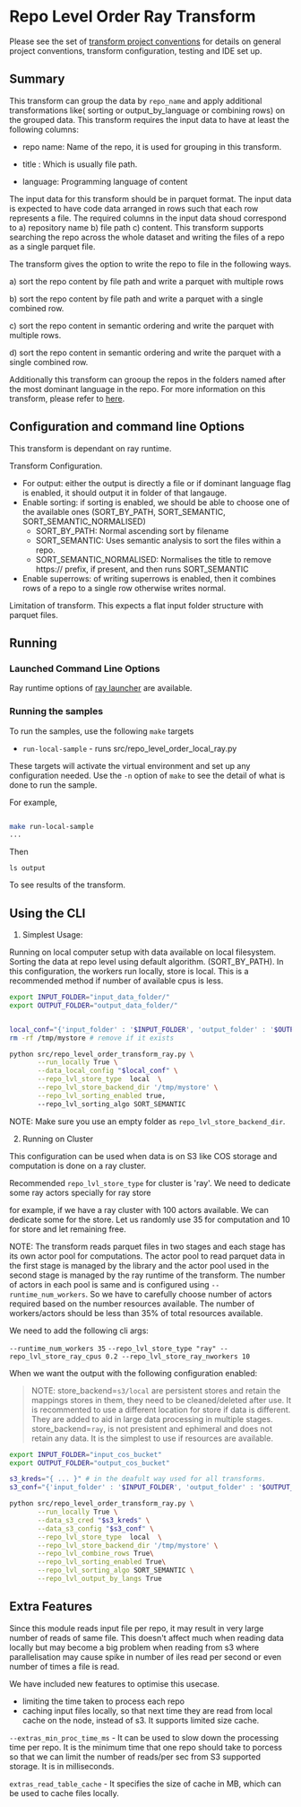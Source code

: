 # Repo Level Order Ray Transform 

Please see the set of
[transform project conventions](../../../README.md#transform-project-conventions)
for details on general project conventions, transform configuration,
testing and IDE set up.

## Summary 

This transform can group the data by `repo_name` and apply additional transformations like( sorting or output_by_language or combining rows) on the  grouped data.
This transform requires the input data to have at least the following columns: 

- repo name: Name of the repo, it is used for grouping in this transform.

- title : Which is usually file path.

- language: Programming language of content

The input data for this transform should be in parquet format. The input data is expected to have code data arranged in rows
such that each row represents a file. The required columns in the input data shoud correspond to a) repository name b) file path
c) content. This transform supports searching the repo across the whole dataset and writing the files of a repo as a single 
parquet file. 

The transform gives the option to write the repo to file in the following ways.

a) sort the repo content by file path and write a parquet with multiple rows

b) sort the repo content by file path and write a parquet with a single combined row.

c) sort the repo content in semantic ordering and write the parquet with multiple rows.

d) sort the repo content in semantic ordering and write the parquet with a single combined row.

Additionally this transform can grooup the repos in the folders named after the most dominant language in the repo. For more information on this transform, please refer to [here](https://arxiv.org/pdf/2407.13739).


## Configuration and command line Options

This transform is dependant on ray runtime. 

Transform Configuration.

- For output:
   either the output is directly a file or if dominant language flag is enabled, it should output
   it in folder of that langauge.
- Enable sorting: 
   if sorting is enabled, we should be able to choose one of the available ones (SORT_BY_PATH, SORT_SEMANTIC, SORT_SEMANTIC_NORMALISED)
     - SORT_BY_PATH: Normal ascending sort by filename
     - SORT_SEMANTIC: Uses semantic analysis to sort the files within a repo.
     - SORT_SEMANTIC_NORMALISED: Normalises the title to remove https:// prefix, if present, and then runs SORT_SEMANTIC
- Enable superrows:
   of writing superrows is enabled, then it combines rows of a repo to a single row otherwise writes normal.


Limitation of transform. This expects a flat input folder structure with parquet files.


## Running

### Launched Command Line Options 

Ray runtime options of [ray launcher](../../../../data-processing-lib/doc/ray-launcher-options.md) are available.

### Running the samples

To run the samples, use the following `make` targets

* `run-local-sample` - runs src/repo_level_order_local_ray.py

These targets will activate the virtual environment and set up any configuration needed.
Use the `-n` option of `make` to see the detail of what is done to run the sample.

For example, 
```sh

make run-local-sample
...
```
Then 
```shell
ls output
```
To see results of the transform.


## Using the CLI

1. Simplest Usage:

Running on local computer setup with data available on local filesystem.
Sorting the data at repo level using default algorithm. (SORT_BY_PATH).
In this configuration, the workers run locally, store is local.
This is a recommended method if number of available cpus is less.

```sh
export INPUT_FOLDER="input_data_folder/"
export OUTPUT_FOLDER="output_data_folder/"


local_conf="{'input_folder' : '$INPUT_FOLDER', 'output_folder' : '$OUTPUT_FOLDER'  }"
rm -rf /tmp/mystore # remove if it exists

python src/repo_level_order_transform_ray.py \
       --run_locally True \
       --data_local_config "$local_conf" \
       --repo_lvl_store_type  local  \
       --repo_lvl_store_backend_dir '/tmp/mystore' \
       --repo_lvl_sorting_enabled true,
       --repo_lvl_sorting_algo SORT_SEMANTIC
```

NOTE: Make sure you use an empty folder as `repo_lvl_store_backend_dir`. 


2. Running on Cluster

This configuration can be used when data is on S3 like COS storage and computation is done
on a ray cluster.

Recommended `repo_lvl_store_type` for cluster is 'ray'. We need to dedicate some ray actors specially for
ray store

for example, if we have a ray cluster with 100 actors available. We can dedicate some for the store. Let us randomly
use 35 for computation and 10 for store and let remaining free. 

NOTE: The transform reads parquet files in two stages and each stage has its own actor pool for computations. The 
actor pool to read parquet data in the first stage is managed by the library and the actor pool used in the second stage
is managed by the ray runtime of the transform. The number of actors in each pool is same and is configured using `--runtime_num_workers`.
So we have to carefully choose number of actors required based on the number resources available. 
The number of workers/actors should be less than 35% of total resources available. 

We need to add the following cli args:

 `--runtime_num_workers 35` 
 `--repo_lvl_store_type "ray" --repo_lvl_store_ray_cpus 0.2 --repo_lvl_store_ray_nworkers 10` 

When we want the output with the following configuration enabled:

> NOTE: store_backend=`s3/local` are persistent stores and retain the mappings stores in them, they need to be cleaned/deleted after use. It is recommented to use a different location for store if data is different. They are added to aid in large data processing in multiple stages.
  store_backend=`ray`, is not presistent and ephimeral and does not retain any data. It is the simplest to use if resources are available.
 

```sh
export INPUT_FOLDER="input_cos_bucket"
export OUTPUT_FOLDER="output_cos_bucket"

s3_kreds="{ ... }" # in the deafult way used for all transforms. 
s3_conf="{'input_folder' : '$INPUT_FOLDER', 'output_folder' : '$OUTPUT_FOLDER'  }"

python src/repo_level_order_transform_ray.py \
       --run_locally True \
       --data_s3_cred "$s3_kreds" \
       --data_s3_config "$s3_conf" \
       --repo_lvl_store_type  local  \
       --repo_lvl_store_backend_dir '/tmp/mystore' \
       --repo_lvl_combine_rows True\
       --repo_lvl_sorting_enabled True\
       --repo_lvl_sorting_algo SORT_SEMANTIC \
       --repo_lvl_output_by_langs True   
```


## Extra Features

Since this module reads input file per repo, it may result in very large number of reads of same file. This doesn't affect much when reading data locally but
may become a big problem when reading from s3 where parallelisation may cause spike in number of iles read per second or even number of times a file is read.

We have included new features to optimise this usecase. 

- limiting the time taken to process each repo
- caching input files locally, so that next time they are read from local cache on the node, instead of s3. It supports limited size cache.

`--extras_min_proc_time_ms` - It can be used to slow down the processing time per repo. It is the minimum time that one repo should take to porcess so that we can limit the number of reads/per sec from S3 supported storage. It is in milliseconds.

`extras_read_table_cache` - It specifies the size of cache in MB, which can be used to cache files locally.


